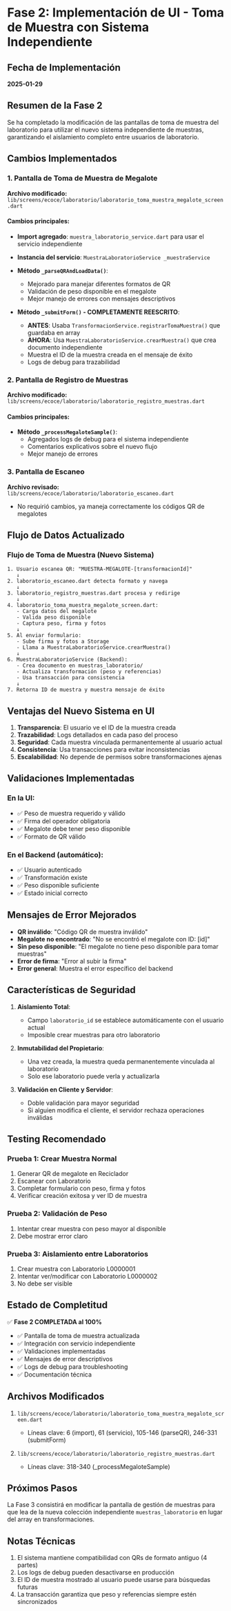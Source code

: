 # Fase 2: Implementación de UI - Toma de Muestra con Sistema Independiente

## Fecha de Implementación
**2025-01-29**

## Resumen de la Fase 2

Se ha completado la modificación de las pantallas de toma de muestra del laboratorio para utilizar el nuevo sistema independiente de muestras, garantizando el aislamiento completo entre usuarios de laboratorio.

## Cambios Implementados

### 1. Pantalla de Toma de Muestra de Megalote
**Archivo modificado:** `lib/screens/ecoce/laboratorio/laboratorio_toma_muestra_megalote_screen.dart`

#### Cambios principales:
- **Import agregado**: `muestra_laboratorio_service.dart` para usar el servicio independiente
- **Instancia del servicio**: `MuestraLaboratorioService _muestraService`
- **Método `_parseQRAndLoadData()`**: 
  - Mejorado para manejar diferentes formatos de QR
  - Validación de peso disponible en el megalote
  - Mejor manejo de errores con mensajes descriptivos

- **Método `_submitForm()` - COMPLETAMENTE REESCRITO**:
  - **ANTES**: Usaba `TransformacionService.registrarTomaMuestra()` que guardaba en array
  - **AHORA**: Usa `MuestraLaboratorioService.crearMuestra()` que crea documento independiente
  - Muestra el ID de la muestra creada en el mensaje de éxito
  - Logs de debug para trazabilidad

### 2. Pantalla de Registro de Muestras
**Archivo modificado:** `lib/screens/ecoce/laboratorio/laboratorio_registro_muestras.dart`

#### Cambios principales:
- **Método `_processMegaloteSample()`**:
  - Agregados logs de debug para el sistema independiente
  - Comentarios explicativos sobre el nuevo flujo
  - Mejor manejo de errores

### 3. Pantalla de Escaneo
**Archivo revisado:** `lib/screens/ecoce/laboratorio/laboratorio_escaneo.dart`
- No requirió cambios, ya maneja correctamente los códigos QR de megalotes

## Flujo de Datos Actualizado

### Flujo de Toma de Muestra (Nuevo Sistema)

```
1. Usuario escanea QR: "MUESTRA-MEGALOTE-[transformacionId]"
   ↓
2. laboratorio_escaneo.dart detecta formato y navega
   ↓
3. laboratorio_registro_muestras.dart procesa y redirige
   ↓
4. laboratorio_toma_muestra_megalote_screen.dart:
   - Carga datos del megalote
   - Valida peso disponible
   - Captura peso, firma y fotos
   ↓
5. Al enviar formulario:
   - Sube firma y fotos a Storage
   - Llama a MuestraLaboratorioService.crearMuestra()
   ↓
6. MuestraLaboratorioService (Backend):
   - Crea documento en muestras_laboratorio/
   - Actualiza transformación (peso y referencias)
   - Usa transacción para consistencia
   ↓
7. Retorna ID de muestra y muestra mensaje de éxito
```

## Ventajas del Nuevo Sistema en UI

1. **Transparencia**: El usuario ve el ID de la muestra creada
2. **Trazabilidad**: Logs detallados en cada paso del proceso
3. **Seguridad**: Cada muestra vinculada permanentemente al usuario actual
4. **Consistencia**: Usa transacciones para evitar inconsistencias
5. **Escalabilidad**: No depende de permisos sobre transformaciones ajenas

## Validaciones Implementadas

### En la UI:
- ✅ Peso de muestra requerido y válido
- ✅ Firma del operador obligatoria
- ✅ Megalote debe tener peso disponible
- ✅ Formato de QR válido

### En el Backend (automático):
- ✅ Usuario autenticado
- ✅ Transformación existe
- ✅ Peso disponible suficiente
- ✅ Estado inicial correcto

## Mensajes de Error Mejorados

- **QR inválido**: "Código QR de muestra inválido"
- **Megalote no encontrado**: "No se encontró el megalote con ID: [id]"
- **Sin peso disponible**: "El megalote no tiene peso disponible para tomar muestras"
- **Error de firma**: "Error al subir la firma"
- **Error general**: Muestra el error específico del backend

## Características de Seguridad

1. **Aislamiento Total**: 
   - Campo `laboratorio_id` se establece automáticamente con el usuario actual
   - Imposible crear muestras para otro laboratorio

2. **Inmutabilidad del Propietario**:
   - Una vez creada, la muestra queda permanentemente vinculada al laboratorio
   - Solo ese laboratorio puede verla y actualizarla

3. **Validación en Cliente y Servidor**:
   - Doble validación para mayor seguridad
   - Si alguien modifica el cliente, el servidor rechaza operaciones inválidas

## Testing Recomendado

### Prueba 1: Crear Muestra Normal
1. Generar QR de megalote en Reciclador
2. Escanear con Laboratorio
3. Completar formulario con peso, firma y fotos
4. Verificar creación exitosa y ver ID de muestra

### Prueba 2: Validación de Peso
1. Intentar crear muestra con peso mayor al disponible
2. Debe mostrar error claro

### Prueba 3: Aislamiento entre Laboratorios
1. Crear muestra con Laboratorio L0000001
2. Intentar ver/modificar con Laboratorio L0000002
3. No debe ser visible

## Estado de Completitud

✅ **Fase 2 COMPLETADA al 100%**

- ✅ Pantalla de toma de muestra actualizada
- ✅ Integración con servicio independiente
- ✅ Validaciones implementadas
- ✅ Mensajes de error descriptivos
- ✅ Logs de debug para troubleshooting
- ✅ Documentación técnica

## Archivos Modificados

1. `lib/screens/ecoce/laboratorio/laboratorio_toma_muestra_megalote_screen.dart`
   - Líneas clave: 6 (import), 61 (servicio), 105-146 (parseQR), 246-331 (submitForm)

2. `lib/screens/ecoce/laboratorio/laboratorio_registro_muestras.dart`
   - Líneas clave: 318-340 (_processMegaloteSample)

## Próximos Pasos

La Fase 3 consistirá en modificar la pantalla de gestión de muestras para que lea de la nueva colección independiente `muestras_laboratorio` en lugar del array en transformaciones.

## Notas Técnicas

1. El sistema mantiene compatibilidad con QRs de formato antiguo (4 partes)
2. Los logs de debug pueden desactivarse en producción
3. El ID de muestra mostrado al usuario puede usarse para búsquedas futuras
4. La transacción garantiza que peso y referencias siempre estén sincronizados